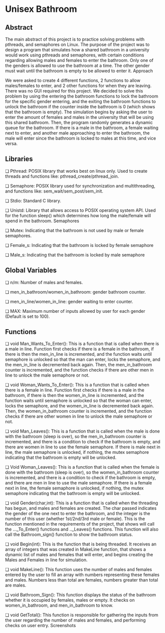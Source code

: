 # Unisex Bathroom
 
## Abstract
The main abstract of this project is to practice solving problems with pthreads, and semaphores on Linux. The purpose of the project was to design a program that simulates how a shared bathroom in a university would work using pthreads and semaphores, with certain conditions regarding allowing males and females to enter the bathroom. Only one of the genders is allowed to use the bathroom at a time. The other gender must wait until the bathroom is empty to be allowed to enter it.
Approach

We were asked to create 4 different functions, 2 functions to allow males/females to enter, and 2 other functions for when they are leaving. There was no GUI required for this project. We decided to solve this problem by using the entering the bathroom functions to lock the bathroom for the specific gender entering, and the exiting the bathroom functions to unlock the bathroom if the counter inside the bathroom is 0 (which shows that the bathroom is empty). The simulation begins by asking the user to enter the amount of females and males in the university that will be using this shared bathroom. Then, the program randomly generates a dynamic queue for the bathroom. If there is a male in the bathroom, a female waiting next to enter, and another male approaching to enter the bathroom, the male will enter since the bathroom is locked to males at this time, and vice versa.

 ## Libraries
❏ Pthread: ​POSIX library that works best on linux only. Used to create threads and functions like: pthread_create/pthread_join.

❏ Semaphore:​ POSIX library used for synchronization and multithreading, and functions like: sem_wait/sem_post/sem_init.

❏ Stdio: ​Standard C library.

❏ Unistd: ​Library that allows access to POSIX operating system API. Used for the function sleep() which determines how long the male/female will spend in the bathroom.
Semaphores

❏ Mutex: ​Indicating that the bathroom is not used by male or female semaphores.

❏ Female_s:​ Indicating that the bathroom is locked by female semaphore

❏ Male_s:​ Indicating that the bathroom is locked by male semaphore

## Global Variables
❏ n/m: ​Number of males and females.

❏ men_in_bathroom/women_in_bathroom:​ gender bathroom counter.

❏ men_in_line/women_in_line:​ gender waiting to enter counter.

❏ MAX:​ Maximum number of inputs allowed by user for each gender
(Default is set to 100).

## Functions
❏ void Man_Wants_To_Enter(): ​This is a function that is called when there is a male in line. Function first checks if there is a female in the bathroom, if there is then the men_in_line is incremented, and the function waits until semaphore is unlocked so that the man can enter, locks the semaphore, and the men_in_line is decremented back again. Then, the men_in_bathroom counter is incremented, and the function checks if there are other men in line to unlock the male semaphore or not.

❏ void Woman_Wants_To_Enter(): ​This is a function that is called when there is a female in line. Function first checks if there is a male in the bathroom, if there is then the women_in_line is incremented, and the function waits until semaphore is unlocked so that the woman can
enter, locks the semaphore, and the women_in_line is decremented back again. Then, the women_in_bathroom counter is incremented, and the function checks if there are other women in line to unlock the male semaphore or not.

❏ void Man_Leaves(): ​This is a function that is called when the male is done with the bathroom (sleep is over), so the men_in_bathroom counter is incremented, and there is a condition to check if the bathroom is empty, and there are women in line to use the female semaphore. If there is male next in line, the male semaphore is unlocked, if nothing, the mutex semaphore indicating that the bathroom is empty will be unlocked.

❏ Void Woman_Leaves(): ​This is a function that is called when the female is done with the bathroom (sleep is over), so the women_in_bathroom counter is incremented, and there is a condition to check if the bathroom is empty, and there are men in line to use the male semaphore. If there is a female next in line, the female semaphore is unlocked, if nothing, the mutex semaphore indicating that the bathroom is empty will be unlocked.

❏ void Gender(char,int):​ This is a function that is called when the threading has begun, and males and females are created. The char passed indicates the gender of the one next to enter the bathroom, and the integer is the number of this user (whether 1st/2nd/3rd male or female). This is the function mentioned in the requirements of the project, that shows will call the ..._To_Enter() functions and .._Leaves() functions. This function will also call the Bathroom_sign() function to show the bathroom status.

❏ void Begin(int):​ This is the function that is being threaded. It receives an array of integers that was created in MakeLine function, that shows a dynamic list of males and females that will enter, and begins creating the Males and Females in line for simulation.

❏ void MakeLine():​ This function uses the number of males and females entered by the user to fill an array with numbers representing these females and males. Numbers less than total are females, numbers greater than total are males.

❏ void Bathroom_Sign():​ This function displays the status of the bathroom whether it is occupied by females, males or empty. It checks on women_in_bathroom, and men_in_bathroom to know.

❏ void GetTotal():​ This function is responsible for gathering the inputs from the user regarding the number of males and females, and performing checks on user entry.
Screenshots
